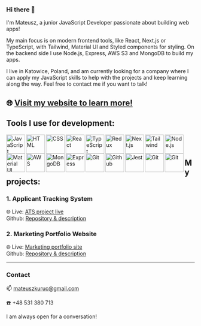 ### Hi there 👋
I'm Mateusz, a junior JavaScript Developer passionate about building web apps!
<p>My main focus is on modern frontend tools, like React, Next.js or TypeScript, with Tailwind, Material UI and Styled components for styling. On the backend side I use Node.js, Express, AWS S3 and MongoDB to build my apps.</p>
<p>I live in Katowice, Poland, and am currently looking for a company where I can apply my JavaScript skills to help with the projects and keep learning along the way. Feel free to contact me if you want to talk!</p>

🌐 [Visit my website to learn more!](https://www.mateuszkuruc.com)
---
### <h2>Tools I use for development:</h2>

<img align="left" alt="JavaScript" width="50px" style="padding-right: 0px;" src="https://cdn.jsdelivr.net/gh/devicons/devicon/icons/javascript/javascript-original.svg" />
<img align="left" alt="HTML" width="50px" style="padding-right: 0px;" src="https://cdn.jsdelivr.net/gh/devicons/devicon/icons/html5/html5-original.svg" />    
<img align="left" alt="CSS" width="50px" style="padding-right: 0px;" src="https://cdn.jsdelivr.net/gh/devicons/devicon/icons/css3/css3-original.svg" />     
<img align="left" alt="React" width="50px" style="padding-right: 0px;" src="https://cdn.jsdelivr.net/gh/devicons/devicon/icons/react/react-original.svg" />      
<img align="left" alt="TypeScript" width="50px" style="padding-right: 0px;" src="https://cdn.jsdelivr.net/gh/devicons/devicon/icons/typescript/typescript-original.svg" />    
<img align="left" alt="Redux" width="50px" style="padding-right: 0px;" src="https://cdn.jsdelivr.net/gh/devicons/devicon/icons/redux/redux-original.svg" />    
<img align="left" alt="Next.js" width="50px" style="padding-right: 0px;"  src="https://cdn.jsdelivr.net/gh/devicons/devicon/icons/nextjs/nextjs-original.svg" />     
<img align="left" alt="Tailwind" width="50px" style="padding-right: 0px;" src="https://cdn.jsdelivr.net/gh/devicons/devicon/icons/tailwindcss/tailwindcss-plain.svg" />      
<img align="left" alt="Node.js" width="50px" style="padding-right: 0px;"  src="https://cdn.jsdelivr.net/gh/devicons/devicon/icons/nodejs/nodejs-original.svg" />    
<img align="left" alt="Material UI" width="50px" style="padding-right: 0px;"  src="https://cdn.jsdelivr.net/gh/devicons/devicon/icons/materialui/materialui-original.svg" />
<img align="left" alt="AWS" width="50px" style="padding-right: 0px;" src="https://cdn.jsdelivr.net/gh/devicons/devicon/icons/amazonwebservices/amazonwebservices-plain-wordmark.svg" />
<img align="left" alt="MongoDB" width="50px" style="padding-right: 0px;" src="https://cdn.jsdelivr.net/gh/devicons/devicon/icons/mongodb/mongodb-original.svg" />
<img align="left" alt="Express" width="50px" style="padding-right: 0px;" src="https://cdn.jsdelivr.net/gh/devicons/devicon/icons/express/express-original.svg" />
<img align="left" alt="Git" width="50px" style="padding-right: 0px;" src="https://cdn.jsdelivr.net/gh/devicons/devicon/icons/git/git-original.svg" /> 
<img align="left" alt="Github" width="50px" style="padding-right: 0px;"  src="https://cdn.jsdelivr.net/gh/devicons/devicon/icons/github/github-original.svg" />
<img align="left" alt="Jest" width="50px" style="padding-right: 0px;" src="https://cdn.jsdelivr.net/gh/devicons/devicon/icons/jest/jest-plain.svg" />
<img align="left" alt="Git" width="50px" style="padding-right: 0px;"  src="https://cdn.jsdelivr.net/gh/devicons/devicon/icons/graphql/graphql-plain.svg" />     
<img align="left" alt="Git" width="50px" style="padding-right: 0px;" src="https://cdn.jsdelivr.net/gh/devicons/devicon/icons/sass/sass-original.svg" />  



<br/><br/>



### <h2>My projects:</h2>


<h3>1. Applicant Tracking System</h3>



🌐 Live: [ATS project live](https://ats-mateuszkuruc.onrender.com/)  
Github: [Repository & description](https://github.com/MateuszKuruc/ATS-recruitment-app)



<h3>2. Marketing Portfolio Website</h3>



🌐 Live: [Marketing portfolio site](https://www.reklamyfacebook.pl/)  
Github: [Repository & description](https://github.com/MateuszKuruc/marketing-portfolio)

<hr/>

### <h3>Contact</h3>


📫 mateuszkuruc@gmail.com


☎️ +48 531 380 713


I am always open for a conversation!

